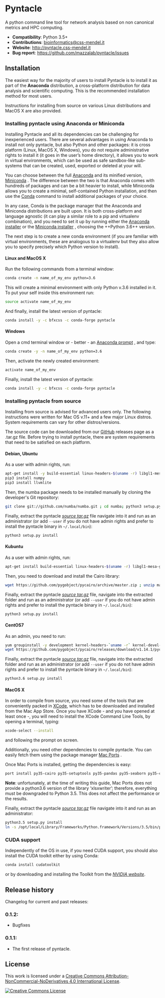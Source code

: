 # Pyntacle

A python command line tool for network analysis based on non canonical
metrics and HPC computing.

- **Compatibility**: Python 3.5+
- **Contributions**: bioinformatics@css-mendel.it
- **Website**: http://pyntacle.css-mendel.it
- **Bug report**: https://github.com/mazzalab/pyntacle/issues

## Installation

The easiest way for the majority of users to install Pyntacle is to
install it as part of the **Anaconda** distribution, a cross-platform
distribution for data analysis and scientific computing. This is the
recommended installation method for most users.

Instructions for installing from source on various Linux distributions
and MacOS X are also provided.


### Installing pyntacle using Anaconda or Miniconda

Installing Pyntacle and all its dependencies can be challenging for
inexperienced users. There are several advantages in using Anaconda to
install not only pyntacle, but also Python and other packages: it is
cross platform (Linux, MacOS X, Windows), you do not require
administrative rights to install it (it goes in the user’s home
directory), it allows you to work in virtual environments, which can be
used as safe sandbox-like sub-systems that can be created, used,
exported or deleted at your will.

You can choose between the full [Anaconda](http://docs.continuum.io/anaconda/) and its minified version,
[Miniconda](http://conda.pydata.org/miniconda.html) . The difference between the two is that Anaconda comes with
hundreds of packages and can be a bit heavier to install, while
Miniconda allows you to create a minimal, self-contained Python
installation, and then use the [Conda](https://conda.io/docs/) command to install additional
packages of your choice.

In any case, Conda is the package manager that the Anaconda and
Miniconda distributions are built upon. It is both cross-platform and
language agnostic (it can play a similar role to a pip and virtualenv
combination), and you need to set it up by running either the [Anaconda
installer](https://www.anaconda.com/download/) or the
[Miniconda installer](https://conda.io/miniconda.html) , choosing the
++Python 3.6++ version.

The next step is to create a new conda environment (if you are familiar
with virtual environments, these are analogous to a virtualenv but they
also allow you to specify precisely which Python version to install).

#### Linux and MacOS X

Run the following commands from a terminal window:

```bash
conda create -n name_of_my_env python=3.6
```

This will create a minimal environment with only Python v.3.6 installed
in it. To put your self inside this environment run:

```bash
source activate name_of_my_env
```

And finally, install the latest version of pyntacle:

```bash
conda install -y -c bfxcss -c conda-forge pyntacle
```

#### Windows

Open a cmd terminal window or - better - an
[Anaconda prompt](https://chrisconlan.com/wp-content/uploads/2017/05/anaconda_prompt.png)
, and type:

```bash
conda create -y -n name_of_my_env python=3.6
```

Then, activate the newly created environment:

```bash
activate name_of_my_env
```

Finally, install the latest version of pyntacle:

```bash
conda install -y -c bfxcss -c conda-forge pyntacle
```

### Installing pyntacle from source
Installing from source is advised for advanced users only. The following
instructions were written for Mac OS v.11+ and a few major Linux
distros. System requirements can vary for other distros/versions.

The source code can be downloaded from our
[GitHub](https://github.com/mazzalab/pyntacle) releases page as a
.tar.gz file. Before trying to install pyntacle, there are system
requirements that need to be satisfied on each platform.

#### Debian, Ubuntu

As a user with admin rights, run:

```bash
apt-get install -y build-essential linux-headers-$(uname -r) libgl1-mesa-glx libigraph0v5 libigraph0-dev libcairo2-dev libffi-dev libjpeg-dev libgif-dev libblas-dev liblapack-dev git python3-pip python3-tk
pip3 install numpy
pip3 install llvmlite
```
Then, the numba package needs to be installed manually by cloning the developer's Git repository:

```bash
git clone git://github.com/numba/numba.git ; cd numba; python3 setup.py install; cd ..; rm -rf numba
```


Finally, extract the pyntacle [_source tar.gz_](https://github.com/mazzalab/pyntacle/releases) file navigate into it and run as an administrator (or add ```--user``` if you do not have admin rights and prefer to install the pyntacle binary in ```~/.local/bin```):

```bash
python3 setup.py install
```

#### Kubuntu

As a user with admin rights, run:

```bash
apt-get install build-essential linux-headers-$(uname -r) libgl1-mesa-glx libigraph0v5 libigraph0-dev libcairo2-dev libffi-dev libjpeg-dev libgif-dev libblas-dev liblapack-dev python3-pip
```

Then, you need to download and install the Cairo library:

```bash
wget https://github.com/pygobject/pycairo/archive/master.zip ; unzip master.zip; cd pycairo-master; python3 setup.py build ; sudo python3 setup.py install; cd ..; rm -r master.zip pycairo-master
```
Finally, extract the pyntacle [_source tar.gz_](https://github.com/mazzalab/pyntacle/releases) file, navigate into the
extracted folder and run as an administrator (or add ```--user``` if you do not have admin rights and prefer to install the pyntacle binary in ```~/.local/bin```):

```bash
python3 setup.py install
```

#### CentOS7

As an admin, you need to run:

```bash
yum groupinstall -y development kernel-headers-`uname -r` kernel-devel-`uname -r` gcc gcc-c++ yum-utils; yum install -y https://centos7.iuscommunity.org/ius-release.rpm; yum install -y wget python36u-devel.x86_64 igraph-devel.x86_64 cairo-devel.x86_64 atlas-devel.x86_64 libffi-devel.x86_64 python36u-pip python36u-tkinter.x86_64
wget https://github.com/pygobject/pycairo/releases/download/v1.14.1/pycairo-1.14.1.tar.gz ; tar -xf pycairo-1.14.1.tar.gz; cd pycairo-1.14.1; python3.6 setup.py build ; sudo python3.6 setup.py install; cd ..; rm -rf pycairo-1.14.1*
```

Finally, extract the pyntacle [_source tar.gz_](https://github.com/mazzalab/pyntacle/releases) file, navigate into the
extracted folder and run as an administrator (or add ```--user``` if you do not have admin rights and prefer to install the pyntacle binary in ```~/.local/bin```):

```bash
python3.6 setup.py install
```

#### MacOS X

In order to compile from source, you need some of the tools that are
conveniently packed in
[XCode](https://itunes.apple.com/us/app/xcode/id497799835?mt=12), which
has to be downloaded and installed from the Mac App Store. Once you have
XCode - and you have opened at least once -, you will need to install
the XCode Command Line Tools, by opening a terminal, typing:

```bash
xcode-select --install
```
and following the prompt on screen.

Additionally, you need other dependencies to compile pyntacle. You can
easily fetch them using the package manager
[Mac Ports](https://www.macports.org/install.php) .

Once Mac Ports is installed, getting the dependencies is easy:

```bash
port install py35-cairo py35-setuptools py35-pandas py35-seaborn py35-colorama py35-xlsxwriter py35-igraph
```

**Note**: unfortunately, at the time of writing this guide, Mac Ports does
not provide a python3.6 version of the library ‘xlsxwriter’; therefore,
everything must be downgraded to Python 3.5. This does not affect the
performance or the results.

Finally, extract the pyntacle [_source tar.gz_](https://github.com/mazzalab/pyntacle/releases) file navigate into it and run as an
administrator:

```bash
python3.5 setup.py install
ln -s /opt/local/Library/Frameworks/Python.framework/Versions/3.5/bin/pyntacle /opt/local/bin
```

### CUDA support

Independently of the OS in use, if you need CUDA support, you should
also install the CUDA toolkit either by using Conda:

```bash
conda install cudatoolkit
```

or by downloading and installing the Toolkit from the
[_NVIDIA website_](https://developer.nvidia.com/cuda-toolkit).

## Release history

Changelog for current and past releases:

### 0.1.2:

- Bugfixes

### 0.1.1:

-  The first release of pyntacle.



## License

This work is licensed under a <a rel="license"
href="http://creativecommons.org/licenses/by-nc-nd/4.0/">Creative
Commons Attribution-NonCommercial-NoDerivatives 4.0 International
License</a>.

<a rel="license"
href="http://creativecommons.org/licenses/by-nc-nd/4.0/"><img
alt="Creative Commons License" style="border-width:0"
src="https://i.creativecommons.org/l/by-nc-nd/4.0/88x31.png" /></a><br
/>
